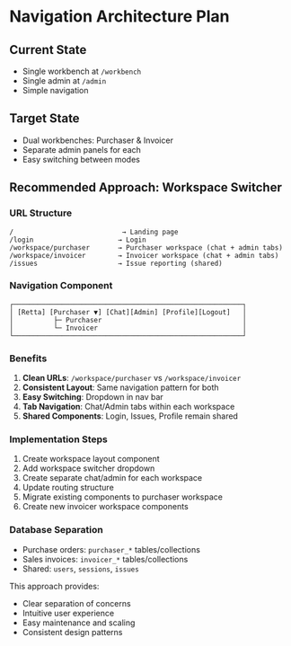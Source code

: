 # Navigation Architecture Plan

## Current State
- Single workbench at `/workbench`
- Single admin at `/admin`
- Simple navigation

## Target State
- Dual workbenches: Purchaser & Invoicer
- Separate admin panels for each
- Easy switching between modes

## Recommended Approach: **Workspace Switcher**

### URL Structure
```
/                           → Landing page
/login                     → Login
/workspace/purchaser       → Purchaser workspace (chat + admin tabs)
/workspace/invoicer        → Invoicer workspace (chat + admin tabs)
/issues                    → Issue reporting (shared)
```

### Navigation Component
```
┌─────────────────────────────────────────────────────────┐
│ [Retta] [Purchaser ▼] [Chat][Admin] [Profile][Logout]   │
│          ├─ Purchaser                                   │
│          └─ Invoicer                                    │
└─────────────────────────────────────────────────────────┘
```

### Benefits
1. **Clean URLs**: `/workspace/purchaser` vs `/workspace/invoicer`
2. **Consistent Layout**: Same navigation pattern for both
3. **Easy Switching**: Dropdown in nav bar
4. **Tab Navigation**: Chat/Admin tabs within each workspace
5. **Shared Components**: Login, Issues, Profile remain shared

### Implementation Steps
1. Create workspace layout component
2. Add workspace switcher dropdown
3. Create separate chat/admin for each workspace
4. Update routing structure
5. Migrate existing components to purchaser workspace
6. Create new invoicer workspace components

### Database Separation
- Purchase orders: `purchaser_*` tables/collections
- Sales invoices: `invoicer_*` tables/collections
- Shared: `users`, `sessions`, `issues`

This approach provides:
- Clear separation of concerns
- Intuitive user experience
- Easy maintenance and scaling
- Consistent design patterns